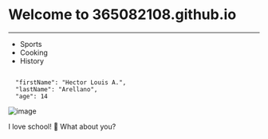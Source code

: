 # Welcome to 365082108.github.io
---
- Sports
- Cooking
- History

```

  "firstName": "Hector Louis A.",
  "lastName": "Arellano",
  "age": 14

```
![image](https://user-images.githubusercontent.com/118231416/202890578-ae4ecae7-3fda-4f02-adca-9c033415ed5a.png)

I love school! :school: What about you?
